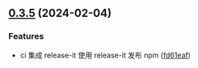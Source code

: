 ## [0.3.5](https://github.com/sdmu-gaoqi/wa-utils/compare/v0.3.4...v0.3.5) (2024-02-04)

### Features

- ci 集成 release-it 使用 release-it 发布 npm ([fd61eaf](https://github.com/sdmu-gaoqi/wa-utils/commit/fd61eafd62f5f81d7b2c3efd5f42216371c772a1))

